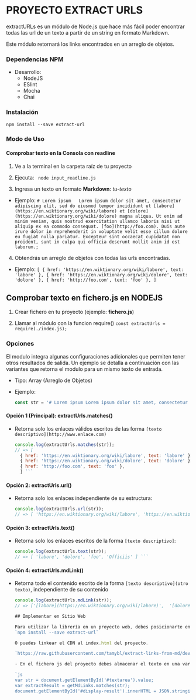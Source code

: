 # PROYECTO EXTRACT URLS

extractURLs es un módulo de Node.js que hace más fácil poder encontrar todas las url de un texto a partir de un string en formato Markdown.

Este módulo retornará los links encontrados en un arreglo de objetos.

### Dependencias NPM

+ Desarrollo:
  - NodeJS
  - ESlint
  - Mocha
  - Chai


### Instalación

  `npm install --save extract-url`

### Modo de Uso

#### Comprobar texto en la Consola con readline

1. Ve a la terminal en la carpeta raíz de tu proyecto

2. Ejecuta:
  ` node input_readline.js`

3. Ingresa un texto en formato **Markdown**: _tu-texto_
  - Ejemplo: ` # Lorem ipsum  
  Lorem ipsum dolor sit amet, consectetur adipiscing elit, sed do eiusmod tempor incididunt ut [labore](https://en.wiktionary.org/wiki/labore) et [dolore](https://en.wiktionary.org/wiki/dolore) magna aliqua. Ut enim ad minim veniam, quis nostrud exercitation ullamco laboris nisi ut aliquip ex ea commodo consequat. [foo](http://foo.com). Duis aute irure dolor in reprehenderit in voluptate velit esse cillum dolore eu fugiat nulla pariatur. Excepteur sint occaecat cupidatat non proident, sunt in culpa qui officia deserunt mollit anim id est laborum.; 
    ` 

4. Obtendrás un arreglo de objetos con todas las urls encontradas.
  - Ejemplo:
  ` [
     { href: 'https://en.wiktionary.org/wiki/labore', text: 'labore' },
     { href: 'https://en.wiktionary.org/wiki/dolore', text: 'dolore' },
     { href: 'http://foo.com', text: 'foo' },
    ] `

## Comprobar texto en fichero.js en NODEJS

1. Crear fichero en tu proyecto (ejemplo: **fichero.js**)

2. Llamar al módulo con la funcion require()
  `const extractUrls = require(./index.js);`

### Opciones

El modulo integra algunas configuraciones adicionales que permiten tener otros resultados de salida. Un ejemplo se detalla a continuación con las variantes que retorna el modulo para un mismo texto de entrada.

- Tipo: Array (Arreglo de Objetos)

- Ejemplo: 
  ```js 
  const str = '# Lorem ipsum Lorem ipsum dolor sit amet, consectetur adipiscing elit, sed do eiusmod tempor incididunt ut [labore](https://en.wiktionary.org/wiki/labore) et [dolore](https://en.wiktionary.org/wiki/dolore) magna aliqua. Ut enim ad minim veniam, quis nostrud exercitation ullamco laboris nisi ut aliquip ex ea commodo consequat. [foo](http://foo.com). Duis aute irure dolor in reprehenderit in voluptate velit esse cillum dolore eu fugiat nulla pariatur. Excepteur sint occaecat cupidatat non proident, sunt in culpa qui http://www.officia.com deserunt mollit anim id est laborum. Lorem ipsum dolor sit amet, consectetur adipisicing elit. [Officiis](nisi veniam) quibusdam amet, odit, odio consectetur ratione quod, cupiditate repellendus voluptatum. Laudantium tempora, neque quo ex aspernatur veritatis sequi incidunt.'; 
  ```

#### Opción 1 (Principal): extractUrls.matches()
- Retorna solo los enlaces válidos escritos de las forma `[texto descriptivo](http://www.enlace.com)` 
  ```js 
  console.log(extractUrls.matches(str));
  // => [ 
    { href: 'https://en.wiktionary.org/wiki/labore', text: 'labore' },
    { href: 'https://en.wiktionary.org/wiki/dolore', text: 'dolore' },
    { href: 'http://foo.com', text: 'foo' },
    ] ```

#### Opción 2: extractUrls.url()
- Retorna solo los enlaces independiente de su estructura: 
  ```js 
  console.log(extractUrls.url(str));
  // => [ 'https://en.wiktionary.org/wiki/labore', 'https://en.wiktionary.org/wiki/dolore', 'http://foo.com', 'http://www.officia.com' ] ```

#### Opción 3: extractUrls.text()
- Retorna solo los enlaces escritos de la forma `[texto descriptivo]`: 
  ```js 
  console.log(extractUrls.text(str));
  // => [ 'labore', 'dolore', 'foo', 'Officiis' ] ```

#### Opción 4: extractUrls.mdLink()
- Retorna todo el contenido escrito de la forma `[texto descriptivo](otro texto)`, independiente de su contenido 
  ```js 
  console.log(extractUrls.mdLink(str));
  // => ['[labore](https://en.wiktionary.org/wiki/labore)',  '[dolore](https://en.wiktionary.org/wiki/dolore)', '[foo](http://foo.com)], [Officiis](nisi veniam)'] ```

  ## Implementar en Sitio Web

  Para utilizar la librería en un proyecto web, debes posicionarte en la carpeta e instalar con el comando: 
  `npm install --save extract-url`

  O puedes linkear el CDN al index.html del proyecto.

  `https://raw.githubusercontent.com/tamybl/extract-links-from-md/dev/src/get-links.js`

  - En el fichero js del proyecto debes almacenar el texto en una variable y para mostrarlo en el html primero se debe hacer el procesamiento, para esto se llama la funcion de la forma

  `js 
  var str = document.getElementById('#textarea').value;
  var extractResult = getMdLinks.matches(str);
  document.getElementById('#display-result').innerHTML = JSON.stringify(extracResult);`

